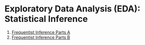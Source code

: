 # Exploratory Data Analysis (EDA): Statistical Inference
1. [Frequentist Inference Parts A](https://github.com/HarshaMalireddy/Data-Science-Portfolio/blob/main/Case%20Studies/Exploratory%20Data%20Analysis%20(EDA)/Statistical%20Inference/Frequentist%20Inference%20Case%20Study%20-%20Part%20A.ipynb)
2. [Frequentist Inference Parts B](https://github.com/HarshaMalireddy/Data-Science-Portfolio/blob/main/Case%20Studies/Exploratory%20Data%20Analysis%20(EDA)/Statistical%20Inference/Frequentist%20Inference%20Case%20Study%20-%20Part%20B%20(2).ipynb)